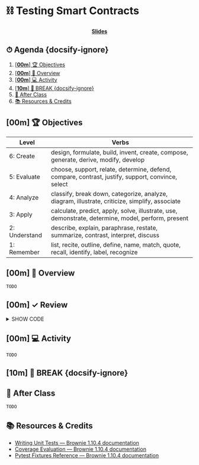 <!-- Run this slideshow via the following command: -->
<!-- reveal-md README.md -w -->


<!-- .slide: data-background="./../Slides/images/header.svg" data-background-repeat="none" data-background-size="40% 40%" data-background-position="center 10%" class="header" -->
# ⛓ Testing Smart Contracts

<p align="center"><a href="https://make-school-courses.github.io/REPO_NAME/Slides/00-LESSON_NAME" title="Slides" target="_blank"><strong>Slides</strong></a></p>

<!-- > -->

## ⏱ Agenda {docsify-ignore}

1. [[**00m**] 🏆 Objectives](#00m-%f0%9f%8f%86-objectives)
2. [[**00m**] 📖 Overview](#00m-%f0%9f%93%96-overview)
4. [[**00m**] 💻 Activity](#00m-%f0%9f%92%bb-activity)
5. [[**10m**] 🌴 BREAK {docsify-ignore}](#10m-%f0%9f%8c%b4-break)
6. [🌃 After Class](#%f0%9f%8c%83-after-class)
7. [📚 Resources & Credits](#%f0%9f%93%9a-resources--credits)

<!-- > -->

## [**00m**] 🏆 Objectives

|   Level   | Verbs |
| --------- | ----- |
| 6: Create | design, formulate, build, invent, create, compose, generate, derive, modify, develop |
| 5: Evaluate | choose, support, relate, determine, defend, compare, contrast, justify, support, convince, select |
| 4: Analyze | classify, break down, categorize, analyze, diagram, illustrate, criticize, simplify, associate |
| 3: Apply | calculate, predict, apply, solve, illustrate, use, demonstrate, determine, model, perform, present |
| 2: Understand | describe, explain, paraphrase, restate, summarize, contrast, interpret, discuss |
| 1: Remember | list, recite, outline, define, name, match, quote, recall, identify, label, recognize |

<!-- > -->

## [**00m**] 📖 Overview

`TODO`

<!-- > -->

## [**00m**] ✓ Review

<details><summary>SHOW CODE</summary>
<p>

```python
print("hello world!")
```

</p>
</details>

<!-- > -->

## [**00m**] 💻 Activity

`TODO`

<!-- > -->

## [**10m**] 🌴 BREAK {docsify-ignore}

<!-- > -->

## 🌃 After Class

`TODO`

<!-- > -->

## 📚 Resources & Credits

- [Writing Unit Tests — Brownie 1.10.4 documentation](https://eth-brownie.readthedocs.io/en/stable/tests-pytest-intro.html)
- [Coverage Evaluation — Brownie 1.10.4 documentation](https://eth-brownie.readthedocs.io/en/stable/tests-coverage.html)
- [Pytest Fixtures Reference — Brownie 1.10.4 documentation](https://eth-brownie.readthedocs.io/en/stable/tests-pytest-fixtures.html)
